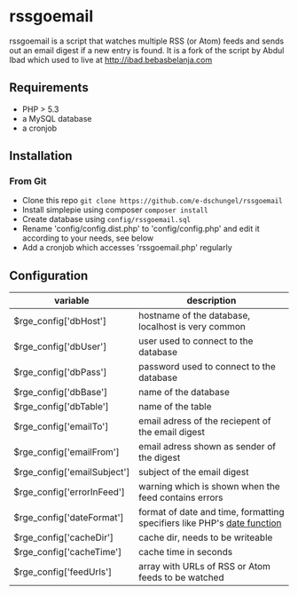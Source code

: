 # rssgoemail
rssgoemail is a script that watches multiple RSS (or Atom) feeds and sends out an email digest if a new entry is found.
It is a fork of the script by Abdul Ibad which used to live at http://ibad.bebasbelanja.com

## Requirements
* PHP > 5.3
* a MySQL database
* a cronjob

## Installation
### From Git
* Clone this repo `git clone https://github.com/e-dschungel/rssgoemail`
* Install simplepie using composer `composer install`
* Create database using `config/rssgoemail.sql`
* Rename 'config/config.dist.php' to 'config/config.php' and edit it according to your needs, see below
* Add a cronjob which accesses 'rssgoemail.php' regularly

## Configuration
|variable|description|
|---|---|
|$rge_config['dbHost']| hostname of the database, localhost is very common|
|$rge_config['dbUser']| user used to connect to the database|
|$rge_config['dbPass']| password used to connect to the database|
|$rge_config['dbBase']| name of the database|
|$rge_config['dbTable']| name of the table|
|$rge_config['emailTo']| email adress of the reciepent of the email digest|
|$rge_config['emailFrom']| email adress shown as sender of the digest|
|$rge_config['emailSubject']| subject of the email digest|
|$rge_config['errorInFeed']| warning which is shown when the feed contains errors|
|$rge_config['dateFormat']| format of date and time, formatting specifiers like PHP's [date function](https://secure.php.net/manual/function.date.php)|
|$rge_config['cacheDir']| cache dir, needs to be writeable|
|$rge_config['cacheTime']| cache time in seconds|
|$rge_config['feedUrls']| array with URLs of RSS or Atom feeds to be watched|
